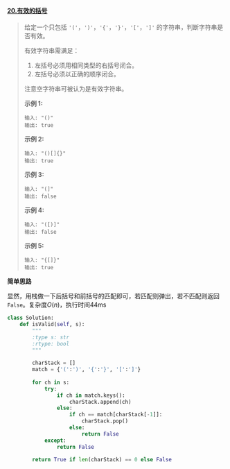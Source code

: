 #### [20.有效的括号](https://leetcode-cn.com/problems/valid-parentheses/)

> 给定一个只包括 `'('`，`')'`，`'{'`，`'}'`，`'['`，`']'` 的字符串，判断字符串是否有效。
>
> 有效字符串需满足：
>
> 1. 左括号必须用相同类型的右括号闭合。
> 2. 左括号必须以正确的顺序闭合。
>
> 注意空字符串可被认为是有效字符串。
>
> **示例 1:**
>
> ```
> 输入: "()"
> 输出: true
> ```
>
> **示例 2:**
>
> ```
> 输入: "()[]{}"
> 输出: true
> ```
>
> **示例 3:**
>
> ```
> 输入: "(]"
> 输出: false
> ```
>
> **示例 4:**
>
> ```
> 输入: "([)]"
> 输出: false
> ```
>
> **示例 5:**
>
> ```
> 输入: "{[]}"
> 输出: true
> ```

**简单思路**

显然，用栈做一下后括号和前括号的匹配即可，若匹配则弹出，若不匹配则返回```False```。复杂度$O(n)$，执行时间44ms

```python
class Solution:
    def isValid(self, s):
        """
        :type s: str
        :rtype: bool
        """
        
        charStack = []
        match = {'(':')', '{':'}', '[':']'}
        
        for ch in s:
            try:
                if ch in match.keys():
                    charStack.append(ch)
                else:
                    if ch == match[charStack[-1]]:
                        charStack.pop()
                    else:
                        return False
            except:
                return False
        
        return True if len(charStack) == 0 else False
```

